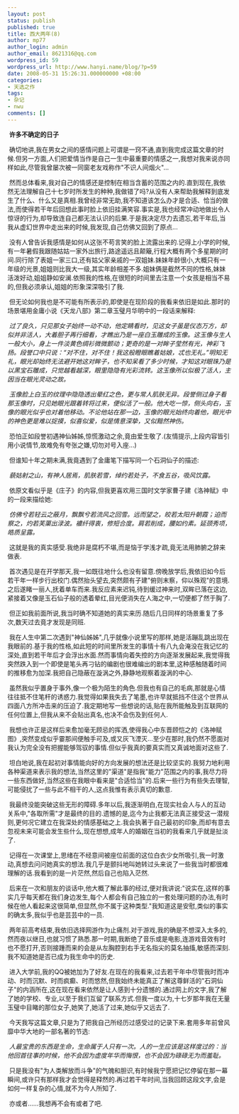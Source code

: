 ```yaml
---
layout: post
status: publish
published: true
title: 西大两年(8)
author: mp77
author_login: admin
author_email: 8621316@qq.com
wordpress_id: 59
wordpress_url: http://www.hanyi.name/blog/?p=59
date: 2008-05-31 15:26:31.000000000 +08:00
categories:
- 天选之作
tags:
- 杂记
- nwu
comments: []
---
```

 <strong>许多不确定的日子</strong>

 确切地讲,我在男女之间的感情问题上可谓是一窍不通,直到我完成这篇文章的时候.但另一方面,人们把爱情当作是自己一生中最重要的情感之一,我想对我来说亦同样如此,尽管我曾屡次被一同窗老友戏称作"不识人间烟火"...

 然而总体看来,我对自己的情感还是控制在相当含蓄的范围之内的.直到现在,我依然无法理解自己十七岁时所发生的种种,我做错了吗?从没有人来帮助我解释到底发生了什么、什么又是真相.我曾经非常无助,我不知道该怎么办才是合适、恰当的做法,而使得若干年后回想此事时脸上依旧挂满笑容.事实是,我也经常冲动地做出令人惊讶的行为,却导致连自己都无法认识的后果.于是我决定尽力去遗忘,若干年后,当我从虚幻世界中走出来的时候,我发现,自己仿佛又回到了原点...

 没有人曾告诉我感情是如何从这张不苟言笑的脸上流露出来的.记得上小学的时候,有一年暑假我跟随姑姑一家外出旅行,路途遥远且颠簸,行程大概有两个多星期的时间.同行除了表姐一家三口,还有姑父家亲戚的一双姐妹.妹妹年龄很小,大概只有一年级的光景,姐姐则比我大一级,其实年龄相差不多.姐妹俩是截然不同的性格,妹妹活泼好动,姐姐静如安澜.依照我的性格,在很短的时间里去注意一个女孩是相当不易的,但我必须承认,姐姐的形象深深吸引了我.

 但无论如何我也是不可能有所表示的,即使是在现阶段的我看来依旧是如此.那时的场景堪用金庸小说《天龙八部》第二章玉璧月华明中的一段话来解释:

 <em>过了良久，只见那女子始终一动不动，他定睛看时，见这女子虽是仪态万方，却似并非活人，大着胆子再行细看，才瞧出乃是一座白玉雕成的玉像。这玉像与生人一般大小，身上一件淡黄色绸衫微微颤动；更奇的是一对眸子莹然有光，神彩飞扬。段誉口中只说：“对不住，对不住！我这般瞪眼瞧着姑娘，忒也无礼。”明知无礼，眼光却始终无法避开她这对眸子，也不知呆看了多少时候，才知这对眼珠乃是以黑宝石雕成，只觉越看越深，眼里隐隐有光彩流转。这玉像所以似极了活人，主因当在眼光灵动之故。</em>

 <em>玉像脸上白玉的纹理中隐隐透出晕红之色，更与常人肌肤无异。段誉侧过身子看那玉像时，只见她眼光跟着转将过来，便似活了一般。他大吃一惊，侧头向右，玉像的眼光似乎也对着他移动。不论他站在那一边，玉像的眼光始终向着他，眼光中的神色更是难以捉摸，似喜似爱，似是情意深挚，又似黯然神伤。</em>

 恐怕正如段誉初遇神仙姊姊,惊慌激动之余,竟由爱生敬了.(友情提示,上段内容皆引用小说情节,故难免有夸张之嫌,切勿对号入座...)

 但谁知十年之期未满,我竟遇到了金庸笔下描写同一个石洞仙子的描述:

 <em>藐姑射之山，有神人居焉，肌肤若雪，绰约若处子，不食五谷，吸风饮露。</em>

 依原文看似乎是《庄子》的内容,但我更喜欢用三国时文学家曹子建《洛神赋》中的一段来描绘她:

 <em>仿佛兮若轻云之蔽月，飘飘兮若流风之回雪。远而望之，皎若太阳升朝霞；迫而察之，灼若芙蕖出渌波。襛纤得衷，修短合度。肩若削成，腰如约素。延颈秀项，皓质呈露。</em>

 这就是我的真实感受.我绝非是腐朽不堪,而是恼于学浅才疏,竟无法用肺腑之辞来做表.

 首次遇见是在开学那天,我一如既往地什么也没有留意.傍晚放学后,我依旧如今后若干年一样步行出校门.偶然抬头望去,突然颇有子建"俯则末察，仰以殊观"的意境.之后遂睹一丽人,抚着单车而来.我反应素来迟钝,待到缓过神来时,双眸已落在这边,紧接着又像是玉石仙子般的透着晕红,目光便消失在人海之中,一切便都了然于胸了.

 但正如我前面所说,我当时确不知道她的真实来历.随后几日同样的场景重复了多次,数天过去竟才发现是同班.

 我在人生中第二次遇到"神仙姊姊",几乎就像小说里写的那样,她是活蹦乱跳出现在我眼前的.基于我的性格,如此短的时间里所发生的事情十有八九会淹没在我记忆的深处,直到若干年后才会浮出水面.然而事情向着失控的方向逐渐发展起来,我觉得我突然跌入到一个即使是笔头再刁钻的编剧也很难编出的剧本里,这种感触随着时间的推移愈为加深.我把自己隐蔽在漩涡之外,静静地观察着漩涡的中心.

 虽然我似乎置身于事外,像一个极为陌生的角色.但我也有自己的毛病,那就是心情往往抵不住笔杆的诱惑力.我觉得如果我失去了笔墨,也许早就抵挡不住这个世界从四面八方所冲击来的压迫了.我定期地写一些想说的话,贴在我所能触及到互联网的任何位置上,但我从来不会贴出真名,也决不会伤及到任何人.

 我想也许正是这样后来愈加毫无顾忌的挥洒,使得我心中东晋顾恺之的《洛神赋图》,突然变成似乎霎那间便触手可及,或又灰飞湮灭...至少在那时,我仍然不愿面对我认为完全没有把握能够驾驭的事情.但似乎我真的要真实而又真诚地面对这些了.

 坦白地说,我在起初对事情能向好的方向发展的想法还是比较坚实的.我努力地利用各种渠道来表示我的想法,当然这里的"渠道"是指我"能力"范围之内的事,我尽力将一些东西做好,当然这些在我眼中看来是"合适恰当"的.后来一些行为有些失去理智,可能侵扰了一些与此不相干的人,这点我惟有表示真切的歉意.

 我最终没能突破这些无形的障碍.多年以后,我逐渐明白,在现实社会人与人的互动关系中,"各取所需"才是最终的目的.遗憾的是,迄今为止我都无法真正接受这一潜规则,更何况它建立在我深处的情感基础之上.我会执著于自己最初的印象,而却有意去忽视未来可能会发生些什么,现在想想,成年人的婚姻在当初的我看来几乎就是扯淡了.

 记得在一次课堂上,思绪在不经意间被座位前面的这位白衣少女所吸引,我一时激动,真想去问问她真实的想法.我几乎是颤抖地叫她转过头来说了一些我当时都很难理解的话.我看到的是一片茫然,然后自己也陷入茫然.

 后来在一次和朋友的谈话中,他大概了解此事的经过,便对我讲说:"说实在,这样的事实几乎每天都在我们身边发生,每个人都会有自己独立的一套处理问题的办法,有时候在他人看起来这很简单,但显然,你不属于这种类型."我知道这是安慰,类似的事实的确太多,我似乎也是芸芸中的一员.

 两年前高考结束,我依旧选择网游作为止痛剂.对于游戏,我的确是不想深入太多的,然而夜以继日,也就习惯了熟悉.那一时期,我断绝了音乐或是电影,连游戏音效有时也不愿打开,否则接踵而来的会是从左胸腔到右手无名指尖的莫名抽搐,敏感而深刻.我不知道她是否已成为我生命中的历史.

 进入大学前,我的QQ被她加为了好友.在现在的我看来,过去若干年中尽管我时而冲动、时而沉默、时而疯癫、时而悠然,但我始终未能真正了解这尊鲜活的"石洞仙子"的内涵所在,这在现在看来依然是让人感到十分遗憾的.通过网上的文字,我了解了她的学校、专业,以至于我们互留了联系方式.但我一度以为,十七岁那年我在无量玉璧中目睹的那位女子,她笑了,她活了过来,她似乎又远去了.

 今天我写这篇文章,只是为了把我自己所经历过感受过的记录下来.套用多年前曾风靡中华大地的一部名著的节选:

 <em>人最宝贵的东西是生命，生命属于人只有一次。人的一生应该是这样度过的：当他回首往事的时候，他不会因为虚度年华而悔恨，也不会因为碌碌无为而羞耻。</em>

<em> </em>只是我没有"为人类解放而斗争"的气魄和胆识,有时候我宁愿把记忆停留在那一幕瞬间,或许只有那样我才会觉得是释然的.再过若干年时间,当我回顾这段文字,会是如何一样复杂的心情,就不为今人所知了.

 亦或者......我想再不会有或者了吧.
